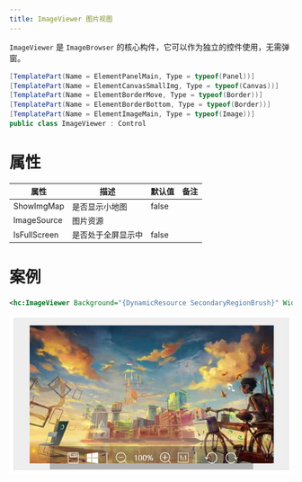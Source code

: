 ```yaml
---
title: ImageViewer 图片视图
---
```


`ImageViewer` 是 `ImageBrowser` 的核心构件，它可以作为独立的控件使用，无需弹窗。

```cs
[TemplatePart(Name = ElementPanelMain, Type = typeof(Panel))]
[TemplatePart(Name = ElementCanvasSmallImg, Type = typeof(Canvas))]
[TemplatePart(Name = ElementBorderMove, Type = typeof(Border))]
[TemplatePart(Name = ElementBorderBottom, Type = typeof(Border))]
[TemplatePart(Name = ElementImageMain, Type = typeof(Image))]
public class ImageViewer : Control
```

# 属性

|属性|描述|默认值|备注|
|-|-|-|-|
|ShowImgMap|是否显示小地图|false||
|ImageSource|图片资源|||
|IsFullScreen|是否处于全屏显示中|false|||

# 案例

```xml
<hc:ImageViewer Background="{DynamicResource SecondaryRegionBrush}" Width="600" Height="330" ImageSource="/HandyControlDemo;component/Resources/Img/1.jpg"/>
```

![ImageViewer](https://raw.githubusercontent.com/HandyOrg/HandyOrgResource/master/HandyControl/Doc/extend_controls/ImageViewer_1.png)